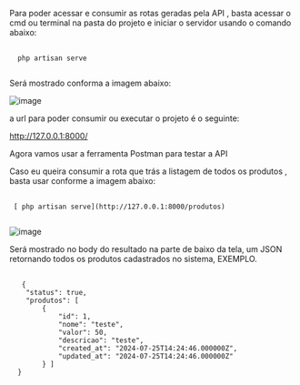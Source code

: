 
Para poder acessar e consumir as rotas geradas pela API , basta acessar o cmd ou terminal na pasta do projeto e iniciar o servidor usando o comando abaixo:


<pre class="language-php">
  <code class="language-php">
  php artisan serve
  </code>
</pre>

Será mostrado conforma a imagem abaixo:

![image](https://github.com/user-attachments/assets/8e6e1f33-46a2-4f25-8bcd-623de63eef88)

a url para poder consumir ou executar o projeto é o seguinte:

http://127.0.0.1:8000/

Agora vamos usar a ferramenta Postman para testar a API


Caso eu queira consumir a rota que trás a listagem de todos os produtos , basta usar conforme a imagem abaixo:

<pre class="language-php">
  <code class="language-php">
 [ php artisan serve](http://127.0.0.1:8000/produtos)
  </code>
</pre>


![image](https://github.com/user-attachments/assets/ed771ba1-3f21-4611-8269-ecb70fc5e620)

Será mostrado no body do resultado na parte de baixo da tela, um JSON retornando todos os produtos cadastrados no sistema, EXEMPLO.

<pre class="language-php">
  <code class="language-php">
   {
    "status": true,
    "produtos": [
        {
            "id": 1,
            "nome": "teste",
            "valor": 50,
            "descricao": "teste",
            "created_at": "2024-07-25T14:24:46.000000Z",
            "updated_at": "2024-07-25T14:24:46.000000Z"
        } ]
  }
  </code>
</pre>







